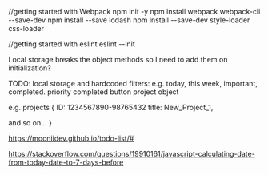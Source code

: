 
//getting started with Webpack
npm init -y
npm install webpack webpack-cli --save-dev
npm install --save lodash
npm install --save-dev style-loader css-loader

//getting started with eslint
eslint --init



Local storage breaks the object methods so I need to add them on initialization?

TODO: local storage and 
      hardcoded filters: e.g. today, this week, important, completed.
      priority 
      completed button
      project object

      

e.g. projects {
  ID: 1234567890-98765432
  title: New_Project_1,

  and so on...
}

https://mooniidev.github.io/todo-list/#

https://stackoverflow.com/questions/19910161/javascript-calculating-date-from-today-date-to-7-days-before